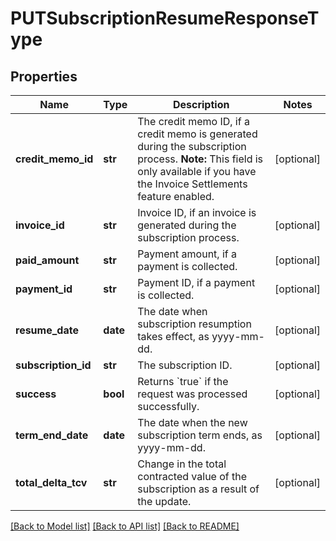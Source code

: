 # PUTSubscriptionResumeResponseType

## Properties
Name | Type | Description | Notes
------------ | ------------- | ------------- | -------------
**credit_memo_id** | **str** | The credit memo ID, if a credit memo is generated during the subscription process.  **Note:** This field is only available if you have the Invoice Settlements feature enabled.  | [optional] 
**invoice_id** | **str** | Invoice ID, if an invoice is generated during the subscription process.  | [optional] 
**paid_amount** | **str** | Payment amount, if a payment is collected.  | [optional] 
**payment_id** | **str** | Payment ID, if a payment is collected.  | [optional] 
**resume_date** | **date** | The date when subscription resumption takes effect, as yyyy-mm-dd.  | [optional] 
**subscription_id** | **str** | The subscription ID.  | [optional] 
**success** | **bool** | Returns &#x60;true&#x60; if the request was processed successfully.  | [optional] 
**term_end_date** | **date** | The date when the new subscription term ends, as yyyy-mm-dd.  | [optional] 
**total_delta_tcv** | **str** | Change in the total contracted value of the subscription as a result of the update.  | [optional] 

[[Back to Model list]](../README.md#documentation-for-models) [[Back to API list]](../README.md#documentation-for-api-endpoints) [[Back to README]](../README.md)


